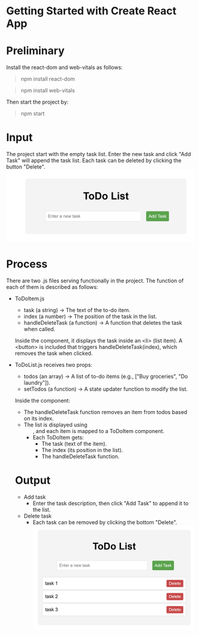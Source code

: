 # Getting Started with Create React App

# Preliminary
Install the react-dom and web-vitals as follows:

>npm install react-dom

>npm install web-vitals

Then start the project by:

>npm start

# Input
The project start with the empty task list. Enter the new task and click "Add Task" will append the task list. Each task can be deleted by clicking the button "Delete".
![App Screenshot](./main.PNG)

# Process
There are two .js files serving functionally in the project. The function of each of them is described as follows:
- ToDoItem.js
    - task (a string) → The text of the to-do item.
    - index (a number) → The position of the task in the list.
    - handleDeleteTask (a function) → A function that deletes the task when called.
    
    Inside the component, it displays the task inside an &lt;li&gt; (list item). A &lt;button&gt; is included that triggers handleDeleteTask(index), which removes the task when clicked.

- ToDoList.js receives two props:
    - todos (an array) → A list of to-do items (e.g., ["Buy groceries", "Do laundry"]).
    - setTodos (a function) → A state updater function to modify the list.
    
    Inside the component:

    - The handleDeleteTask function removes an item from todos based on its index.
    - The list is displayed using <ul>, and each item is mapped to a ToDoItem component.
    - Each ToDoItem gets:
        - The task (text of the item).
        - The index (its position in the list).
        - The handleDeleteTask function.

# Output
- Add task
    - Enter the task description, then click "Add Task" to append it to the list. 
- Delete task
    - Each task can be removed by clicking the bottom "Delete".
![App Screenshot](./tasks.PNG) 